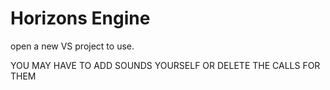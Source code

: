 # Horizons Engine

open a new VS project to use.

YOU MAY HAVE TO ADD SOUNDS YOURSELF OR DELETE THE CALLS FOR THEM
